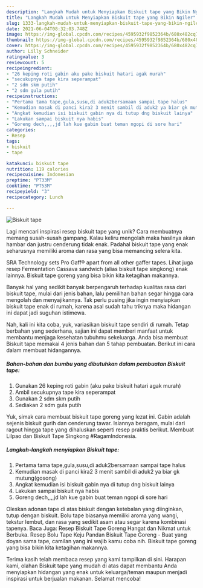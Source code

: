 ```yaml
---
description: "Langkah Mudah untuk Menyiapkan Biskuit tape yang Bikin Ngiler"
title: "Langkah Mudah untuk Menyiapkan Biskuit tape yang Bikin Ngiler"
slug: 1333-langkah-mudah-untuk-menyiapkan-biskuit-tape-yang-bikin-ngiler
date: 2021-06-04T08:32:03.748Z
image: https://img-global.cpcdn.com/recipes/4595932f9852364b/680x482cq70/biskuit-tape-foto-resep-utama.jpg
thumbnail: https://img-global.cpcdn.com/recipes/4595932f9852364b/680x482cq70/biskuit-tape-foto-resep-utama.jpg
cover: https://img-global.cpcdn.com/recipes/4595932f9852364b/680x482cq70/biskuit-tape-foto-resep-utama.jpg
author: Lilly Schneider
ratingvalue: 3
reviewcount: 5
recipeingredient:
- "26 keping roti gabin aku pake biskuit hatari agak murah"
- "secukupnya tape kira seperampat"
- "2 sdm skm putih"
- "2 sdm gula putih"
recipeinstructions:
- "Pertama tama tape,gula,susu,di aduk2bersamaan sampai tape halus"
- "Kemudian masak di panci kira2 3 menit sambil di aduk2 ya biar gk mutung(gosong)"
- "Angkat kemudian isi biskuit gabin nya di tutup dng biskuit lainya"
- "Lakukan sampai biskuit nya habis"
- "Goreng dech,,,,jd lah kue gabin buat teman ngopi di sore hari"
categories:
- Resep
tags:
- biskuit
- tape

katakunci: biskuit tape 
nutrition: 119 calories
recipecuisine: Indonesian
preptime: "PT33M"
cooktime: "PT53M"
recipeyield: "3"
recipecategory: Lunch

---
```



![Biskuit tape](https://img-global.cpcdn.com/recipes/4595932f9852364b/680x482cq70/biskuit-tape-foto-resep-utama.jpg)

Lagi mencari inspirasi resep biskuit tape yang unik? Cara membuatnya memang susah-susah gampang. Kalau keliru mengolah maka hasilnya akan hambar dan justru cenderung tidak enak. Padahal biskuit tape yang enak seharusnya memiliki aroma dan rasa yang bisa memancing selera kita.

SRA Technology sets Pro Gaff® apart from all other gaffer tapes. Lihat juga resep Fermentation Cassava sandwich (alias biskuit tape singkong) enak lainnya. Biskuit tape goreng yang bisa bikin kita ketagihan makannya.

Banyak hal yang sedikit banyak berpengaruh terhadap kualitas rasa dari biskuit tape, mulai dari jenis bahan, lalu pemilihan bahan segar hingga cara mengolah dan menyajikannya. Tak perlu pusing jika ingin menyiapkan biskuit tape enak di rumah, karena asal sudah tahu triknya maka hidangan ini dapat jadi suguhan istimewa.


Nah, kali ini kita coba, yuk, variasikan biskuit tape sendiri di rumah. Tetap berbahan yang sederhana, sajian ini dapat memberi manfaat untuk membantu menjaga kesehatan tubuhmu sekeluarga. Anda bisa membuat Biskuit tape memakai 4 jenis bahan dan 5 tahap pembuatan. Berikut ini cara dalam membuat hidangannya.

<!--inarticleads1-->

##### Bahan-bahan dan bumbu yang dibutuhkan dalam pembuatan Biskuit tape:

1. Gunakan 26 keping roti gabin (aku pake biskuit hatari agak murah)
1. Ambil secukupnya tape kira seperampat
1. Gunakan 2 sdm skm putih
1. Sediakan 2 sdm gula putih


Yuk, simak cara membuat biskuit tape goreng yang lezat ini. Gabin adalah sejenis biskuit gurih dan cenderung tawar. Isiannya beragam, mulai dari ragout hingga tape yang dihaluskan seperti resep praktis berikut. Membuat Lilpao dan Biskuit Tape Singkong #RagamIndonesia. 

<!--inarticleads2-->

##### Langkah-langkah menyiapkan Biskuit tape:

1. Pertama tama tape,gula,susu,di aduk2bersamaan sampai tape halus
1. Kemudian masak di panci kira2 3 menit sambil di aduk2 ya biar gk mutung(gosong)
1. Angkat kemudian isi biskuit gabin nya di tutup dng biskuit lainya
1. Lakukan sampai biskuit nya habis
1. Goreng dech,,,,jd lah kue gabin buat teman ngopi di sore hari


Oleskan adonan tape di atas biskuit dengan ketebalan yang diinginkan, tutup dengan biskuit. Bolu tape biasanya memiliki aroma yang wangi, tekstur lembut, dan rasa yang sedikit asam atau segar karena kombinasi tapenya. Baca Juga: Resep Biskuit Tape Goreng Hangat dan Nikmat untuk Berbuka. Resep Bolu Tape Keju Pandan Biskuit Tape Goreng - Buat yang doyan sama tape, camilan yang ini wajib kamu coba nih. Biskuit tape goreng yang bisa bikin kita ketagihan makannya. 

Terima kasih telah membaca resep yang kami tampilkan di sini. Harapan kami, olahan Biskuit tape yang mudah di atas dapat membantu Anda menyiapkan hidangan yang enak untuk keluarga/teman maupun menjadi inspirasi untuk berjualan makanan. Selamat mencoba!
